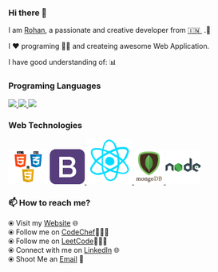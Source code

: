 ### Hi there 👋 

I am [Rohan](https://rohansharma06.github.io/rohanportfolio/), a passionate and creative developer from [🇮🇳 ](https://en.wikipedia.org/wiki/India)&nbsp;.🎯

I ❤️ programing 👨‍💻 and createing awesome Web Application.


I have good understanding of: 📊

### Programing Languages

<p float="left">
  <a href="https://en.wikipedia.org/wiki/C_(programming_language)" target="_blank" >
    <img src="https://gifimage.net/wp-content/uploads/2017/10/c-gif-7.gif"  height="90" />
  </a>
  <a href="https://en.wikipedia.org/wiki/C%2B%2B" target="_blank" >
    <img src="https://2.bp.blogspot.com/-z3HC6lmULWs/VY04-cq47kI/AAAAAAAAAwQ/WH7RVNF_ZcA/s1600/f0ff536eb8244be3a825803e6f04f499.gif"  height="90" />
  </a>
  <a href="https://go.java/?intcmp=gojava-banner-java-com" target="_blank" >
    <img src="https://www.logigroup.ma/images/modules/technologies/dev/developpement_java_maroc.gif"  height="70" />
  </a>
 </p>
  
  ### Web Technologies
  
  <p float="left>
      <a href="https://www.w3.org/wiki/The_web_standards_model_-_HTML_CSS_and_JavaScript" target="_blank" >
        <img src="/images/hcj.png" height="70" />
      </a>
    <a href="https://getbootstrap.com/" target="_blank" >
      <img src="/images/bootstrap.png"  height="70" />
    </a>
    <a href="https://reactjs.org/" target="_blank" >
      <img src="/images/react.gif"  height="92"  />
    </a>
    <a href="https://www.mongodb.com/" target="_blank" >
      <img src="/images/mongo.gif"  height="70"  />
    </a>
    <a href="https://nodejs.org/en/" target="_blank" >
      <img src="/images/node.webp"  height="70"  />
    </a>
  </p>


  
  
### 📫 How to reach me? 

  ⦿ Visit my [Website](https://rohansharma06.github.io/rohanportfolio/) 🌐 <br>
  ⦿ Follow me on [CodeChef](https://www.codechef.com/users/sharma_rohan)👨🏻‍💻 <br>
  ⦿ Follow me on [LeetCode](https://leetcode.com/sharma_rohan/)👨🏻‍💻 <br>
  ⦿ Connect with me on [LinkedIn](https://www.linkedin.com/in/rohan-sharmaa/) 🌐 <br>
  ⦿ Shoot Me an [Email](mailto:rohansharma251998@gmail.com) 💌 <br>



